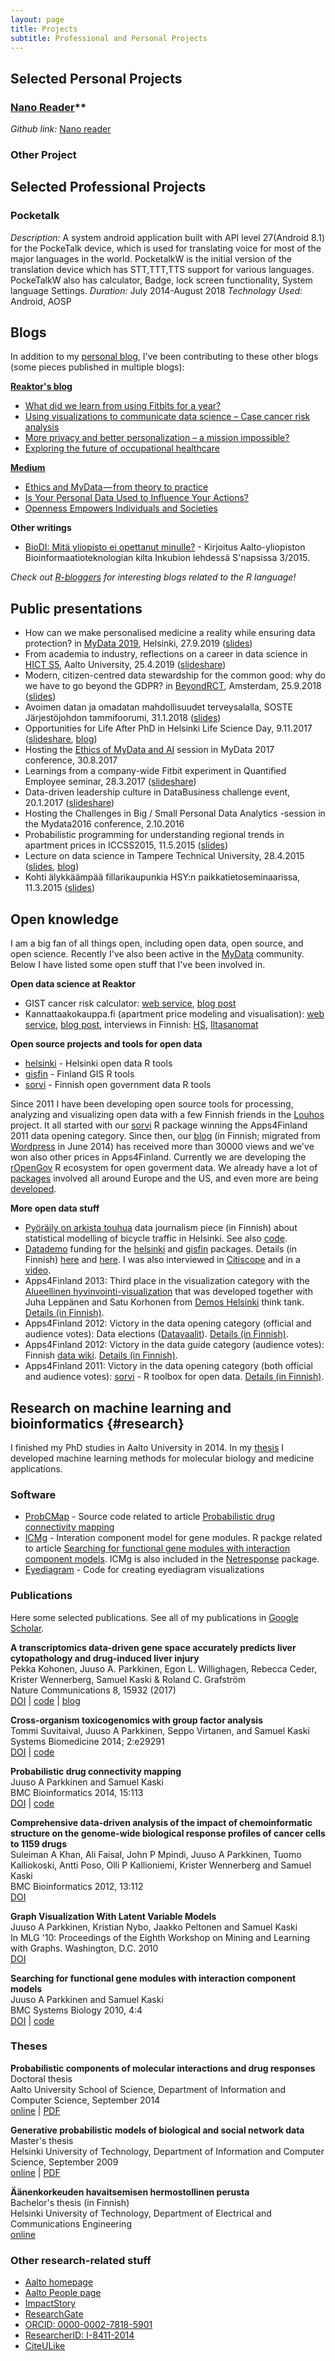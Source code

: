```yaml
---
layout: page
title: Projects
subtitle: Professional and Personal Projects
---
```


<!--
## Projects by themes

* [Open source tools for open data](#opentools)
* [Open knowledge](#openknow)
* [Research on machine learning and bioinformatics](#research) (past)
--> 
<!-- to be added:
- asuntohinnat (link to blog post)
- something from Avaus?
-->

<!--
* [Open data science](#opends)

## Open data science {#opends}


* [Car accident data visualization][ifhackathon] (see my [blog post][ifhackathon-blog] about this)
* [Using H2O big data platform to analyze CO2 emissions of cars][trafi]
* [Big data cluster][bigdata] for automated deployment of open source big data platform locally or in the cloud
[ifhackathon]: https://ouzor.shinyapps.io/ifhackathon/
[ifhackathon-blog]: http://ouzor.github.io/blog/ifhackathon.html
[Avaus]: http://www.avaus.fi/
[bigdata]: https://github.com/avaus/bigdata-cluster
[trafi]: http://www.avaus.fi/business/using-h2o-big-data-platform-to-analyze-co2-emissions-of-cars
[documentation]: https://github.com/avaus/opendata/blob/master/trafi.md
-->

## Selected Personal Projects
### [Nano Reader](https://play.google.com/store/apps/details?id=com.microasset.saiful.easyreader&hl=en)**

_Github link:_ [Nano reader](...)
### Other Project


## Selected Professional Projects
### Pocketalk
*Description:* A system android application built with API level 27(Android 8.1) for the PockeTalk device, which is used for translating voice for most of the major languages in the world. PocketalkW is the initial version of the translation device which has STT,TTT,TTS support for various languages. PockeTalkW also has calculator, Badge, lock screen functionality, System language Settings.
*Duration:* July 2014-August 2018
*Technology Used:* Android, AOSP


## Blogs

In addition to my [personal blog](http://ouzor.github.io/), I've been contributing to these other blogs (some pieces published in multiple blogs):

**[Reaktor's blog](https://www.reaktor.com/blog/author/juuso_parkkinen/)**

* [What did we learn from using Fitbits for a year?](https://www.reaktor.com/blog/what-did-we-learn-from-using-fitbits-for-a-year/)
* [Using visualizations to communicate data science – Case cancer risk analysis](https://www.reaktor.com/blog/using-visualizations-to-communicate-data-science-case-cancer-risk-analysis/)
* [More privacy and better personalization – a mission impossible?](https://www.reaktor.com/blog/more-privacy-better-personalization/)
* [Exploring the future of occupational healthcare](https://www.reaktor.com/blog/exploring-the-future-of-occupational-healthcare/)

**[Medium](https://medium.com/me/stories/public)**

* [Ethics and MyData — from theory to practice](https://medium.com/mydata/ethics-and-mydata-from-theory-to-practice-52a93f643ed8)
* [Is Your Personal Data Used to Influence Your Actions?](https://medium.com/mydata/is-your-personal-data-used-to-influence-your-actions-541e1bc23ec6)
* [Openness Empowers Individuals and Societies](https://medium.com/mydata/openness-empowers-individuals-and-societies-44ee5678fe47)

**Other writings**

* [BioDI: Mitä yliopisto ei opettanut minulle?](https://www.inkubio.fi/snapsi2015/biodi.php) - Kirjoitus Aalto-yliopiston Bioinformaatioteknologian kilta Inkubion lehdessä S'napsissa 3/2015.  

*Check out [R-bloggers](http://www.r-bloggers.com/) for interesting blogs related to the R language!*



## Public presentations

<!--- FIMM Retreat in June 2019 --->

* How can we make personalised medicine a reality while ensuring data protection? in [MyData 2019](https://mydata2019.org/), Helsinki, 27.9.2019 ([slides](https://airtable.com/embed/shrLMUDQW1qoLC9tb/tblanBmSaLCIJFM9u/viwKJtFvazBGJnEad/recAzF6RSmge04IXi?blocks=hide))
* From academia to industry, reflections on a career in data science in [HICT S5](https://www.hict.fi/hicts5), Aalto University, 25.4.2019 ([slideshare](https://pt.slideshare.net/ouzor/data-science-career-reflections-142009498))
* Modern, citizen-centred data stewardship for the common good: why do we have to go beyond the GDPR? in [BeyondRCT](https://www.beyondrct.net), Amsterdam, 25.9.2018 ([slides](http://www.beyondrct.net/wp-content/uploads/2018/10/Parkkinen-J-5-BeyondRCT_2018_MyData_v7_20180925.pdf))
* Avoimen datan ja omadatan mahdollisuudet terveysalalla, SOSTE Järjestöjohdon tammifoorumi, 31.1.2018 ([slides](http://okf.fi/omadata-terveys))
* Opportunities for Life After PhD in Helsinki Life Science Day, 9.11.2017 ([slideshare](https://www.slideshare.net/ouzor/opportunities-for-life-after-phd), [blog](blog/2017/11/12/career-moves.html))
* Hosting the [Ethics of MyData and AI](https://mydata2017.org/session/data-algorithm-ethics/) session in MyData 2017 conference, 30.8.2017
* Learnings from a company-wide Fitbit experiment in Quantified Employee seminar, 28.3.2017 ([slideshare](https://www.slideshare.net/ouzor/learnings-from-a-companywide-fitbit-experiment))
* Data-driven leadership culture in DataBusiness challenge event, 20.1.2017 ([slideshare](https://www.slideshare.net/ouzor/datadriven-leadership-culture))
* Hosting the Challenges in Big / Small Personal Data Analytics -session in the Mydata2016 conference, 2.10.2016
* Probabilistic programming for understanding regional trends in apartment prices in ICCSS2015, 11.5.2015 ([slides](http://ouzor.github.io/presentations/iccss_2015/iccss_reaktor_2015.html#1))
* Lecture on data science in Tampere Technical University, 28.4.2015 ([slides](http://ouzor.github.io/presentations/tty_datascience_2015/tty_datascience_2015.html#1), [blog](blog/2015/04/29/tty-datascience-lecture.html))
* Kohti älykkäämpää fillarikaupunkia HSY:n paikkatietoseminaarissa, 11.3.2015 ([slides](https://www.slideshare.net/ouzor/hsy-2015-fillaridata))

## Open knowledge

I am a big fan of all things open, including open data, open source, and open science. Recently I've also been active in the [MyData](https://mydata.org/) community. Below I have listed some open stuff that I've been involved in.

**Open data science at Reaktor**

* GIST cancer risk calculator: [web service](http://gistrisk.com/), [blog post](https://www.reaktor.com/blog/using-visualizations-to-communicate-data-science-case-cancer-risk-analysis/)
* Kannattaakokauppa.fi (apartment price modeling and visualisation): [web service](http://kannattaakokauppa.fi/#/en/), [blog post](http://ouzor.github.io/blog/2016/03/08/apartment-price-model.html), interviews in Finnish: [HS](http://www.hs.fi/kaupunki/art-2000002890113.html), [Iltasanomat](http://www.is.fi/asuminen/art-2000001133912.html)

**Open source projects and tools for open data**

* [helsinki](https://github.com/ropengov/helsinki) - Helsinki open data R tools
* [gisfin](https://github.com/ropengov/gisfin) - Finland GIS R tools
* [sorvi](https://github.com/ropengov/sorvi) - Finnish open government data R tools 

Since 2011 I have been developing open source tools for processing, analyzing and visualizing open data with a few Finnish friends in the [Louhos][] project. It all started with our [sorvi][] R package winning the Apps4Finland 2011 data opening category. Since then, our [blog][] (in Finnish; migrated from [Wordpress][] in June 2014) has received more than 30000 views and we've won also other prices in Apps4Finland. Currently we are  developing the [rOpenGov][] R ecosystem for open goverment data. We already have a lot of [packages][] involved all around Europe and the US, and even more are being [developed][]. 

<!-- In Finland, the original [sorvi] package has been [split][] to several more focused packages. Personally I am most actively developing the [helsinki][] and [gisfin][] packages.-->

<!--
<a href='http://louhos.github.io/'><img class='inset2 right' src='https://avatars3.githubusercontent.com/u/1228310?v=2&s=200' title='Louhos' alt='Louhos' width='100px' />
-->


<!--
<a href='http://ropengov.github.io/'><img class='inset2 right' src='http://ropengov.github.io/images/logo.png' title='rOpenGov' alt='rOpenGov' width='130px' />
-->



**More open data stuff**

* [Pyöräily on arkista touhua](http://www.kaupunkifillari.fi/blog/2015/03/04/pyoraily-on-arkista-touhua/) data journalism piece (in Finnish) about statistical modelling of bicycle traffic in Helsinki. See also [code](https://github.com/apoikola/fillarilaskennat).
* [Datademo] funding for the [helsinki][] and [gisfin][] packages. Details (in Finnish) [here][ddres1] and [here][ddres2]. I was also interviewed in [Citiscope] and in a [video][ddvideo].
* Apps4Finland 2013: Third place in the visualization category with the [Alueellinen hyvinvointi-visualization][sotkanet-shiny] that was developed together with Juha Leppänen and Satu Korhonen from [Demos Helsinki][demos-sotkanet] think tank. [Details (in Finnish)][a4f-sotkanet].
* Apps4Finland 2012: Victory in the data opening category (official and audience votes): Data elections ([Datavaalit][]). [Details (in Finnish)][a4f-datavaalit].
* Apps4Finland 2012: Victory in the data guide category (audience votes): Finnish [data wiki][]. [Details (in Finnish)][a4f-datawiki].
* Apps4Finland 2011: Victory in the data opening category (both official and audience votes): [sorvi] - R toolbox for open data. [Details (in Finnish)][a4f-sorvi].


[Datademo]: http://datademo.fi/
[ddres1]: http://datademo.fi/ensimmaisen-kierroksen-tulokset/
[ddres2]: http://datademo.fi/kevatkierroksen-tulokset/
[Citiscope]: http://www.citiscope.org/story/2014/how-helsinki-mashed-open-data-regionalism
[ddvideo]: https://www.youtube.com/watch?v=p733z0bUlnw
[sotkanet-shiny]: https://ouzor.shinyapps.io/sotkanet/
[demos-sotkanet]: http://www.demoshelsinki.fi/kasi-ylos-jos-yhteiskunta-ja-data-kiinnostavat/
[a4f-sotkanet]: http://www.apps4finland.fi/kilpailutyo/alueellinen-hyvinvointi/
[a4f-sorvi]: http://apps4finland.fi/2011/10/24/datan-avaus-sorvi-avoimen-datan-tyokalupakki-r-kielelle/
[a4f-datavaalit]: http://apps4finland.fi/2012/10/28/datan-avaus-datavaalit/
[a4f-datawiki]: http://apps4finland.fi/2012/09/22/dataopas-suomalainen-datawiki/

[Louhos]: http://louhos.github.io/
[sorvi]: http://louhos.github.io/sorvi/index.html
[blog]: http://louhos.github.io/
[migrated]: http://louhos.github.io/news/2014/06/07/uusiblogi/
[Wordpress]: http://louhos.wordpress.com/
[rOpenGov]: http://ropengov.github.io/
[split]: http://louhos.github.io/news/2014/06/07/uusiblogi/
[packages]: http://ropengov.github.io/projects/
[helsinki]: https://github.com/rOpenGov/helsinki
[gisfin]: https://github.com/rOpenGov/gisfin
[developed]: https://github.com/ropengov
[Datavaalit]: http://www.datavaalit.fi/
[data wiki]: http://louhos.github.io/datawiki/

<!--
## Open knowledge {#openknow}

Open knowledges cover a wide set of topics from open data and science to democracy. [Open Knowledge Finland][okfi] (OKFFI) was founded few years ago to represent the emerging Finnish openness community. It works through working groups, and I'm also actively involved in some of these as listed below.

**[My Data]** has emerged as an important topic on the side of open data. The working group recently produced a [My data survey][mydata-survey] that clarifies the related concepts nicely. An English version is coming in the future. I have also developed some [code] for analyzing personal data from various sources.

**[Open science]** - the openness of research publications, data and code - is a really hot topic now. Problems in research reproducibility have raised the need for better and more open ways to conduct science. 

[okfi]: http://fi.okfn.org/
[My Data]: http://fi.okfn.org/wg/my-data/
[mydata-survey]: http://www.lvm.fi/julkaisu/4420389/my-data-johdatus-ihmiskeskeiseen-henkilotiedon-hyodyntamiseen
[code]: https://github.com/ouzor/mydata
[Open Science]: http://fi.okfn.org/wg/openscience/
-->

## Research on machine learning and bioinformatics {#research}

I finished my PhD studies in Aalto University in 2014. In my [thesis](#theses) I developed machine learning methods for molecular biology and medicine applications. 

### Software

<!-- Add toxgen -->

* [ProbCMap](http://research.ics.aalto.fi/mi/software/ProbCMap/) - Source code related to article [Probabilistic drug connectivity mapping](http://www.biomedcentral.com/1471-2105/15/113/abstract)
* [ICMg](http://www.cis.hut.fi/projects/mi/software/ICMg) - Interation component model for gene modules. R packge related to article [Searching for functional gene modules with interaction component models](http://www.biomedcentral.com/1752-0509/4/4/abstract). ICMg is also included in the [Netresponse](https://github.com/antagomir/netresponse) package.
* [Eyediagram](https://github.com/ouzor/eyediagram) - Code for creating eyediagram visualizations


### Publications

Here some selected publications. See all of my publications in [Google Scholar](http://scholar.google.com/citations?user=4d5VBfkAAAAJ).

<!-- Doesn't look good...
## Impact story profile
<iframe src="https://impactstory.org/embed/JuusoParkkinen" width="600" height="600"></iframe>
-->

<!--
**Probabilistic models for molecular biology and medicine**
-->

**A transcriptomics data-driven gene space accurately predicts liver cytopathology and drug-induced liver injury**  
Pekka Kohonen, Juuso A. Parkkinen, Egon L. Willighagen, Rebecca Ceder, Krister Wennerberg, Samuel Kaski & Roland C. Grafström  
Nature Communications 8, 15932 (2017)  
[DOI](doi:10.1038/ncomms15932) | [code](https://zenodo.org/record/570115) | [blog](https://ouzor.github.io/blog/2017/08/14/predictive-toxicogenomics-paper.html)

**Cross-organism toxicogenomics with group factor analysis**  
Tommi Suvitaival, Juuso A Parkkinen, Seppo Virtanen, and Samuel Kaski  
Systems Biomedicine 2014; 2:e29291  
[DOI](http://dx.doi.org/10.4161/sysb.29291) | [code](http://research.ics.tkk.fi/mi/software/GFAtoxgen)

**Probabilistic drug connectivity mapping**  
Juuso A Parkkinen and Samuel Kaski  
BMC Bioinformatics 2014, 15:113  
[DOI](http://dx.doi.org/10.1186/1471-2105-15-113) | [code](http://research.ics.aalto.fi/mi/software/ProbCMap/)

**Comprehensive data-driven analysis of the impact of chemoinformatic structure on the genome-wide biological response profiles of cancer cells to 1159 drugs**  
Suleiman A Khan, Ali Faisal, John P Mpindi, Juuso A Parkkinen, Tuomo Kalliokoski, Antti Poso, Olli P Kallioniemi, Krister Wennerberg and Samuel Kaski  
BMC Bioinformatics 2012, 13:112  
[DOI](http://dx.doi.org/10.1186/1471-2105-13-112)

<!--
## Probabilistic models for networks
-->

**Graph Visualization With Latent Variable Models**  
Juuso A Parkkinen, Kristian Nybo, Jaakko Peltonen and Samuel Kaski  
In MLG '10: Proceedings of the Eighth Workshop on Mining and Learning with Graphs. Washington, D.C. 2010  
[DOI](http://dx.doi.org/10.1145/1830252.1830265)

**Searching for functional gene modules with interaction component models**  
Juuso A Parkkinen and Samuel Kaski  
BMC Systems Biology 2010, 4:4  
[DOI](http://dx.doi.org/10.1186/1752-0509-4-4) | [code](http://www.cis.hut.fi/projects/mi/software/ICMg)


### Theses

**Probabilistic components of molecular interactions and drug responses**  
Doctoral thesis  
Aalto University School of Science, Department of Information and Computer Science, September 2014  
[online](https://aaltodoc.aalto.fi/handle/123456789/13631) | [PDF](https://aaltodoc.aalto.fi/bitstream/handle/123456789/13631/isbn9789526057743.pdf?sequence=1)


**Generative probabilistic models of biological and social network data**  
Master's thesis  
Helsinki University of Technology, Department of Information and Computer Science, September 2009  
[online](https://aaltodoc.aalto.fi/handle/123456789/3104) | [PDF](https://aaltodoc.aalto.fi/bitstream/handle/123456789/3104/urn100068.pdf?sequence=1)

**Äänenkorkeuden havaitsemisen hermostollinen perusta**  
Bachelor's thesis (in Finnish)  
Helsinki University of Technology, Department of Electrical and Communications Engineering  
[online](https://aaltodoc.aalto.fi/handle/123456789/3371)

### Other research-related stuff

* [Aalto homepage](http://users.ics.aalto.fi/japarkki/)
* [Aalto People page](https://people.aalto.fi/index.html?language=english#juuso_parkkinen)
* [ImpactStory](https://impactstory.org/JuusoParkkinen)
* [ResearchGate](https://www.researchgate.net/profile/Juuso_Parkkinen)
* [ORCID: 0000-0002-7818-5901](http://orcid.org/0000-0002-7818-5901)
* [ResearcherID: I-8411-2014](http://www.researcherid.com/rid/I-8411-2014)
* [CiteULike](http://www.citeulike.org/author/Parkkinen:Juuso)

